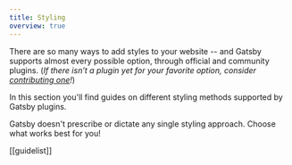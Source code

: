 ```yaml
---
title: Styling
overview: true
---
```


There are so many ways to add styles to your website -- and Gatsby supports almost every possible option, through official and community plugins. (_If there isn’t a plugin yet for your favorite option, consider [contributing one](/docs/how-plugins-work/)!_)

In this section you'll find guides on different styling methods supported by Gatsby plugins.

Gatsby doesn't prescribe or dictate any single styling approach. Choose what works best for you!

[[guidelist]]
